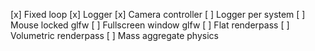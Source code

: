 [x] Fixed loop
[x] Logger
[x] Camera controller
[ ] Logger per system
[ ] Mouse locked glfw
[ ] Fullscreen window glfw
[ ] Flat renderpass
[ ] Volumetric renderpass
[ ] Mass aggregate physics
